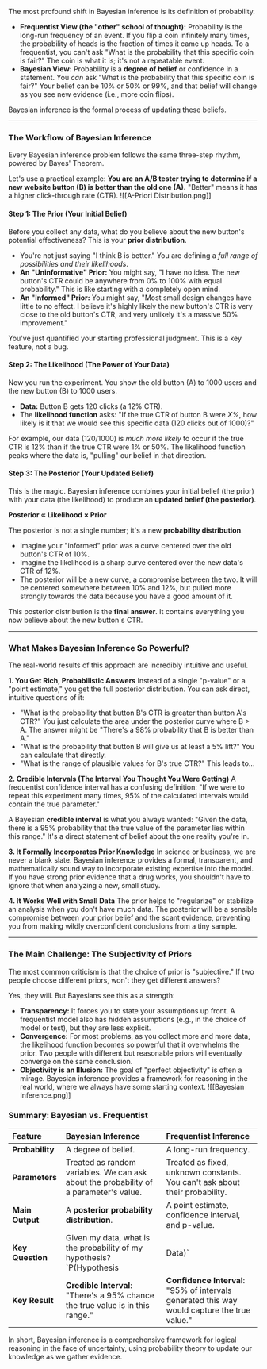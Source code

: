 The most profound shift in Bayesian inference is its definition of probability.

*   **Frequentist View (the "other" school of thought):** Probability is the long-run frequency of an event. If you flip a coin infinitely many times, the probability of heads is the fraction of times it came up heads. To a frequentist, you can't ask "What is the probability that this specific coin is fair?" The coin is what it is; it's not a repeatable event.
*   **Bayesian View:** Probability is a **degree of belief** or confidence in a statement. You *can* ask "What is the probability that this specific coin is fair?" Your belief can be 10% or 50% or 99%, and that belief will change as you see new evidence (i.e., more coin flips).

Bayesian inference is the formal process of updating these beliefs.

---

### The Workflow of Bayesian Inference

Every Bayesian inference problem follows the same three-step rhythm, powered by Bayes' Theorem.

Let's use a practical example: **You are an A/B tester trying to determine if a new website button (B) is better than the old one (A).** "Better" means it has a higher click-through rate (CTR).
![[A-Priori Distribution.png]]
#### Step 1: The Prior (Your Initial Belief)

Before you collect any data, what do you believe about the new button's potential effectiveness? This is your **prior distribution**.

*   You're not just saying "I think B is better." You are defining a *full range of possibilities and their likelihoods*.
*   **An "Uninformative" Prior:** You might say, "I have no idea. The new button's CTR could be anywhere from 0% to 100% with equal probability." This is like starting with a completely open mind.
*   **An "Informed" Prior:** You might say, "Most small design changes have little to no effect. I believe it's highly likely the new button's CTR is very close to the old button's CTR, and very unlikely it's a massive 50% improvement."

You've just quantified your starting professional judgment. This is a key feature, not a bug.

#### Step 2: The Likelihood (The Power of Your Data)

Now you run the experiment. You show the old button (A) to 1000 users and the new button (B) to 1000 users.

*   **Data:** Button B gets 120 clicks (a 12% CTR).
*   The **likelihood function** asks: "If the true CTR of button B were *X%*, how likely is it that we would see this specific data (120 clicks out of 1000)?"

For example, our data (120/1000) is *much more likely* to occur if the true CTR is 12% than if the true CTR were 1% or 50%. The likelihood function peaks where the data is, "pulling" our belief in that direction.

#### Step 3: The Posterior (Your Updated Belief)

This is the magic. Bayesian inference combines your initial belief (the prior) with your data (the likelihood) to produce an **updated belief (the posterior)**.

**Posterior ∝ Likelihood × Prior**

The posterior is not a single number; it's a new **probability distribution**.

*   Imagine your "informed" prior was a curve centered over the old button's CTR of 10%.
*   Imagine the likelihood is a sharp curve centered over the new data's CTR of 12%.
*   The posterior will be a new curve, a compromise between the two. It will be centered somewhere between 10% and 12%, but pulled more strongly towards the data because you have a good amount of it.

This posterior distribution is the **final answer**. It contains everything you now believe about the new button's CTR.

---

### What Makes Bayesian Inference So Powerful?

The real-world results of this approach are incredibly intuitive and useful.

**1. You Get Rich, Probabilistic Answers**
Instead of a single "p-value" or a "point estimate," you get the full posterior distribution. You can ask direct, intuitive questions of it:

*   "What is the probability that button B's CTR is greater than button A's CTR?" You just calculate the area under the posterior curve where B > A. The answer might be "There's a 98% probability that B is better than A."
*   "What is the probability that button B will give us at least a 5% lift?" You can calculate that directly.
*   "What is the range of plausible values for B's true CTR?" This leads to...

**2. Credible Intervals (The Interval You Thought You Were Getting)**
A frequentist confidence interval has a confusing definition: "If we were to repeat this experiment many times, 95% of the calculated intervals would contain the true parameter."

A Bayesian **credible interval** is what you always wanted: "Given the data, there is a 95% probability that the true value of the parameter lies within this range." It's a direct statement of belief about the one reality you're in.

**3. It Formally Incorporates Prior Knowledge**
In science or business, we are never a blank slate. Bayesian inference provides a formal, transparent, and mathematically sound way to incorporate existing expertise into the model. If you have strong prior evidence that a drug works, you shouldn't have to ignore that when analyzing a new, small study.

**4. It Works Well with Small Data**
The prior helps to "regularize" or stabilize an analysis when you don't have much data. The posterior will be a sensible compromise between your prior belief and the scant evidence, preventing you from making wildly overconfident conclusions from a tiny sample.

---

### The Main Challenge: The Subjectivity of Priors

The most common criticism is that the choice of prior is "subjective." If two people choose different priors, won't they get different answers?

Yes, they will. But Bayesians see this as a strength:

*   **Transparency:** It forces you to state your assumptions up front. A frequentist model also has hidden assumptions (e.g., in the choice of model or test), but they are less explicit.
*   **Convergence:** For most problems, as you collect more and more data, the likelihood function becomes so powerful that it overwhelms the prior. Two people with different but reasonable priors will eventually converge on the same conclusion.
*   **Objectivity is an Illusion:** The goal of "perfect objectivity" is often a mirage. Bayesian inference provides a framework for reasoning in the real world, where we always have some starting context.
![[Bayesian Inference.png]]
### Summary: Bayesian vs. Frequentist

| Feature          | Bayesian Inference                                                                    | Frequentist Inference                                                                        |
| :--------------- | :------------------------------------------------------------------------------------ | :------------------------------------------------------------------------------------------- |
| **Probability**  | A degree of belief.                                                                   | A long-run frequency.                                                                        |
| **Parameters**   | Treated as random variables. We can ask about the probability of a parameter's value. | Treated as fixed, unknown constants. You can't ask about their probability.                  |
| **Main Output**  | A **posterior probability distribution**.                                             | A point estimate, confidence interval, and p-value.                                          |
| **Key Question** | Given my data, what is the probability of my hypothesis? `P(Hypothesis                | Data)`                                                                                       |
| **Key Result**   | **Credible Interval**: "There's a 95% chance the true value is in this range."        | **Confidence Interval**: "95% of intervals generated this way would capture the true value." |

In short, Bayesian inference is a comprehensive framework for logical reasoning in the face of uncertainty, using probability theory to update our knowledge as we gather evidence.